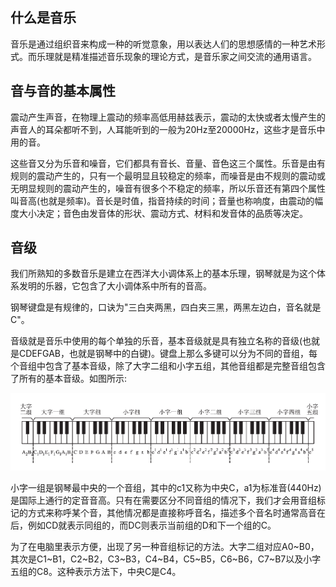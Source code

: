 ## 什么是音乐

音乐是通过组织音来构成一种的听觉意象，用以表达人们的思想感情的一种艺术形式。而乐理就是精准描述音乐现象的理论方式，是音乐家之间交流的通用语言。

## 音与音的基本属性

震动产生声音，在物理上震动的频率高低用赫兹表示，震动的太快或者太慢产生的声音人的耳朵都听不到，人耳能听到的一般为20Hz至20000Hz，这些才是音乐中用的音。

这些音又分为乐音和噪音，它们都具有音长、音量、音色这三个属性。乐音是由有规则的震动产生的，只有一个最明显且较稳定的频率，而噪音是由不规则的震动或无明显规则的震动产生的，噪音有很多个不稳定的频率，所以乐音还有第四个属性叫音高(也就是频率)。音长是时值，指音持续的时间；音量也称响度，由震动的幅度大小决定；音色由发音体的形状、震动方式、材料和发音体的品质等决定。

## 音级

我们所熟知的多数音乐是建立在西洋大小调体系上的基本乐理，钢琴就是为这个体系发明的乐器，它包含了大小调体系中所有的音高。

钢琴键盘是有规律的，口诀为"三白夹两黑，四白夹三黑，两黑左边白，音名就是C"。

音级就是音乐中使用的每个单独的乐音，基本音级就是具有独立名称的音级(也就是CDEFGAB，也就是钢琴中的白键)。键盘上那么多键可以分为不同的音组，每个音组中包含了基本音级，除了大字二组和小字五组，其他音组都是完整音组包含了所有的基本音级。如图所示:

![](./images/yinji.png)

小字一组是钢琴最中央的一个音组，其中的c1又称为中央C，a1为标准音(440Hz)是国际上通行的定音音高。只有在需要区分不同音组的情况下，我们才会用音组标记的方式来称呼某个音，其他情况都是直接称呼音名，描述多个音名时通常高音在后，例如CD就表示同组的，而DC则表示当前组的D和下一个组的C。

为了在电脑里表示方便，出现了另一种音组标记的方法。大字二组对应A0~B0，其次是C1~B1，C2~B2，C3~B3，C4~B4，C5~B5，C6~B6，C7~B7以及小字五组的C8。这种表示方法下，中央C是C4。
